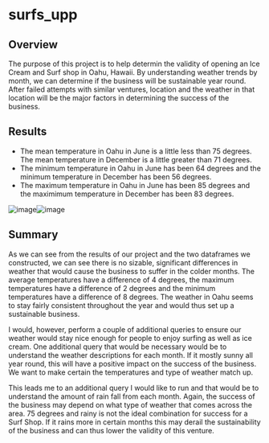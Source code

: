 # surfs_upp

## Overview

The purpose of this project is to help determin the validity of opening an Ice Cream and Surf shop in Oahu, Hawaii. By understanding weather trends by month, we can determine if the business will be sustainable year round. After failed attempts with similar ventures, location and the weather in that location will be the major factors in determining the success of the business.

## Results
* The mean temperature in Oahu in June is a little less than 75 degrees. The mean temperature in December is a little greater than 71 degrees.
* The minimum temperature in Oahu in June has been 64 degrees and the minimum temperature in December has been 56 degrees.
* The maximum temperature in Oahu in June has been 85 degrees and the maximimum temperature in December has been 83 degrees.

![image](https://user-images.githubusercontent.com/102189324/173203515-b8a07bf1-6093-4850-b7eb-c6a055fae4be.png)![image](https://user-images.githubusercontent.com/102189324/173203530-4019e92f-becc-4e3c-b377-5a3d4e767c28.png)

## Summary

As we can see from the results of our project and the two dataframes we constructed, we can see there is no sizable, significant differences in weather that would cause the business to suffer in the colder months. The average temperatures have a difference of 4 degrees, the maximum temperatures have a difference of 2 degrees and the minimum temperatures have a difference of 8 degrees. The weather in Oahu seems to stay fairly consistent throughout the year and would thus set up a sustainable business.

I would, however, perform a couple of additional queries to ensure our weather would stay nice enough for people to enjoy surfing as well as ice cream. One additional query that would be necessary would be to understand the weather descriptions for each month. If it mostly sunny all year round, this will have a positive impact on the success of the business. We want to make certain the temperatures and type of weather match up. 

This leads me to an additional query I would like to run and that would be to understand the amount of rain fall from each month. Again, the success of the business may depend on what type of weather that comes across the area. 75 degrees and rainy is not the ideal combination for success for a Surf Shop. If it rains more in certain months this may derail the sustainability of the business and can thus lower the validity of this venture.
